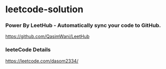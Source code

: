 # leetcode-solution

### Power By LeetHub - Automatically sync your code to GitHub.
https://github.com/QasimWani/LeetHub

### leeteCode Details 
https://leetcode.com/dasom2334/
